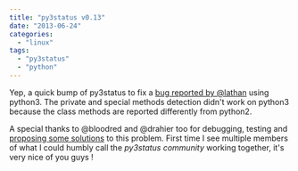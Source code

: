 ```yaml
---
title: "py3status v0.13"
date: "2013-06-24"
categories: 
  - "linux"
tags: 
  - "py3status"
  - "python"
---
```


Yep, a quick bump of py3status to fix a [bug reported by @lathan](https://github.com/ultrabug/py3status/issues/11) using python3. The private and special methods detection didn't work on python3 because the class methods are reported differently from python2.

A special thanks to @bloodred and @drahier too for debugging, testing and [proposing some solutions](https://github.com/ultrabug/py3status/pull/12) to this problem. First time I see multiple members of what I could humbly call the _py3status community_ working together, it's very nice of you guys !
